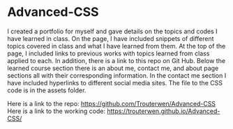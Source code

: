 # Advanced-CSS
I created a portfolio for myself and gave details on the topics and codes I have learned in class.
On the page, I have included snippets of different topics covered in class and what I have learned from them.
At the top of the page, I included links to previous works with topics learned from class applied to each. 
In addition, there is a link to this repo on Git Hub. Below the learned course section there is an about me, 
contact me, and about page sections all with their corresponding information. In the contact me section 
I have included hyperlinks to different social media sites. The file to the CSS code is in the assets folder.

Here is a link to the repo:  https://github.com/Trouterwen/Advanced-CSS
Here is a link to the working code:  https://trouterwen.github.io/Advanced-CSS/
